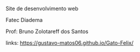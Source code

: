 Site de desenvolvimento web 

Fatec Diadema

Prof: Bruno Zolotareff dos Santos

links: https://gustavo-matos06.github.io/Gato-Felix/
